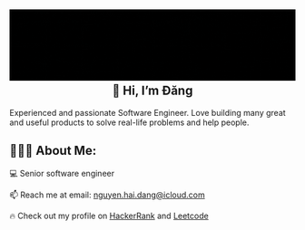 <h2 align="center">
    <img src="./banner.gif">
    <br> 
    👋 Hi, I’m Đăng
    <br>
</h2> 
<p>
 Experienced and passionate Software Engineer. Love building many great and useful products to solve real-life problems and help people.
</p>

<h2 align="left">👨🏻‍💻 About Me:</h2>

:computer: Senior software engineer

:mailbox: Reach me at email: nguyen.hai.dang@icloud.com

:fire: Check out my profile on [HackerRank](https://www.hackerrank.com/nguyen_hai_dang) and [Leetcode](https://leetcode.com/derekn/)
